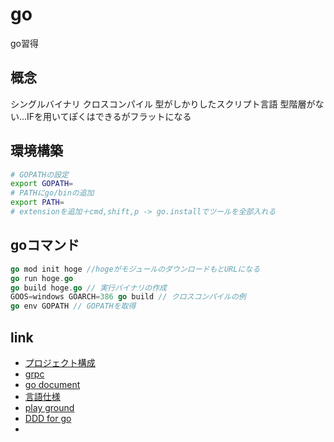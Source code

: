 # go
go習得

## 概念
シングルバイナリ
クロスコンパイル
型がしかりしたスクリプト言語
型階層がない...IFを用いてぽくはできるがフラットになる

## 環境構築
```sh
# GOPATHの設定
export GOPATH=
# PATHにgo/binの追加
export PATH=
# extensionを追加＋cmd,shift,p -> go.installでツールを全部入れる
```

##  goコマンド
```go
go mod init hoge //hogeがモジュールのダウンロードもとURLになる
go run hoge.go
go build hoge.go // 実行バイナリの作成
GOOS=windows GOARCH=386 go build // クロスコンパイルの例
go env GOPATH // GOPATHを取得


```

## link
* [プロジェクト構成](https://github.com/golang-standards/project-layout)
* [grpc](https://grpc.io/docs/languages/go/quickstart/ )
* [go document](https://learn.go.dev/)
* [言語仕様](https://golang.org/ref/spec)
* [play ground](https://play.golang.org/p/NMRXBXIOrs6)
* [DDD for go](https://qiita.com/rema424/items/9ffbdf584b705cae6a19)
* []()